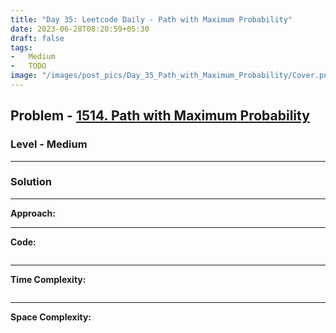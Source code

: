 ```yaml
---
title: "Day 35: Leetcode Daily - Path with Maximum Probability"
date: 2023-06-28T08:20:59+05:30
draft: false
tags:
-   Medium
-   TODO
image: "/images/post_pics/Day_35_Path_with_Maximum_Probability/Cover.png"
---
```



## Problem - [1514. Path with Maximum Probability](https://leetcode.com/problems/path-with-maximum-probability/)

### Level - Medium
---

### Solution

---
**Approach:**


---

**Code:**

```java


```
---

**Time Complexity:**
```

```

---

**Space Complexity:**
```

```


